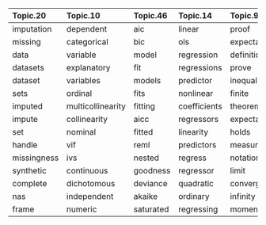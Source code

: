 |Topic.20    |Topic.10          |Topic.46  |Topic.14     |Topic.9      |Topic.4       |Topic.21    |Topic.12      |Topic.7     |Topic.24     |Topic.84       |Topic.50      |Topic.73   |Topic.63    |Topic.39      |Topic.41    |Topic.8   |Topic.76     |Topic.23     |Topic.2       |Topic.22    |Topic.34  |Topic.40     |Topic.72      |Topic.47     |Topic.78     |Topic.55    |Topic.53      |Topic.28     |Topic.85    |Topic.87   |Topic.70 |Topic.29       |Topic.81        |Topic.88       |Topic.18        |Topic.75     |Topic.26 |Topic.69      |Topic.35    |Topic.43   |Topic.77   |Topic.36           |Topic.59       |Topic.1      |Topic.25    |Topic.6      |Topic.3     |Topic.61     |Topic.27    |Topic.56      |Topic.33   |Topic.51      |Topic.68       |Topic.31     |Topic.80    |Topic.17      |Topic.44      |Topic.64   |Topic.83    |Topic.38       |Topic.16     |Topic.19      |Topic.60     |Topic.71    |Topic.42    |Topic.66    |Topic.52      |Topic.30      |Topic.58       |Topic.67     |Topic.48  |Topic.79     |Topic.13      |Topic.86  |Topic.15 |Topic.45    |Topic.32     |Topic.74 |Topic.89       |Topic.62  |Topic.37   |Topic.82    |Topic.57    |Topic.11       |Topic.5    |Topic.65  |Topic.49     |Topic.54   |Topic.90  |
|:-----------|:-----------------|:---------|:------------|:------------|:-------------|:-----------|:-------------|:-----------|:------------|:--------------|:-------------|:----------|:-----------|:-------------|:-----------|:---------|:------------|:------------|:-------------|:-----------|:---------|:------------|:-------------|:------------|:------------|:-----------|:-------------|:------------|:-----------|:----------|:--------|:--------------|:---------------|:--------------|:---------------|:------------|:--------|:-------------|:-----------|:----------|:----------|:------------------|:--------------|:------------|:-----------|:------------|:-----------|:------------|:-----------|:-------------|:----------|:-------------|:--------------|:------------|:-----------|:-------------|:-------------|:----------|:-----------|:--------------|:------------|:-------------|:------------|:-----------|:-----------|:-----------|:-------------|:-------------|:--------------|:------------|:---------|:------------|:-------------|:---------|:--------|:-----------|:------------|:--------|:--------------|:---------|:----------|:-----------|:-----------|:--------------|:----------|:---------|:------------|:----------|:---------|
|imputation  |dependent         |aic       |linear       |proof        |distribution  |wilcoxon    |cdf           |tools       |book         |estimator      |command       |plot       |validation  |spline        |estimates   |variance  |drug         |modeling     |matrix        |answers     |time      |joint        |deviation     |number       |loss         |hypothesis  |coin          |correlation  |median      |power      |month    |algorithm      |arima           |classes        |transformation  |logistic     |male     |excel         |chi         |confidence |corpus     |bonferroni         |pca            |users        |layer       |interaction  |countries   |cfa          |auc         |bootstrap     |genes      |adf           |balls          |category     |carlo       |error         |conditional   |dummy      |vectors     |poisson        |measure      |likelihood    |clustering   |bayesian    |predictions |transition  |batch         |feature       |lasso          |factorial    |kernel    |forest       |species       |cohort    |rating   |blood       |order        |game     |temperature    |failures  |market     |distance    |images      |discrete       |beta       |white     |weighting    |directed   |problem   |
|missing     |categorical       |bic       |ols          |expectation  |distributions |paired      |integral      |open        |books        |unbiased       |sas           |plots      |fold        |splines       |estimate    |residual  |treatment    |packages     |diagonal      |responses   |window    |multivariate |standard      |total        |constraint   |null        |heads         |correlated   |outliers    |size       |hourly   |algorithms     |acf             |class          |transformed     |hazard       |female   |file          |table       |interval   |documents  |correction         |principal      |customer     |activation  |interactions |household   |efa          |roc         |meta          |gene       |granger       |cards          |increase     |gibbs       |measurement   |events        |intercept  |vector      |overdispersion |quality      |mle           |clusters     |bayes       |predict     |state       |descent       |features      |ridge          |design       |bandwidth |trees        |abundance     |school    |ratings  |device      |concept      |player   |growth         |trials    |price      |distances   |image       |entropy        |jags       |noise     |weighted     |path       |find      |
|data        |variable          |model     |regression   |definition   |kurtosis      |mann        |formula       |tool        |edition      |sample         |spss          |line       |cross       |functions     |estimated   |squares   |group        |advantages   |matrices      |answered    |minute    |copula       |deviations    |observations |minimize     |reject      |flip          |correlations |outlier     |sizes      |day      |step           |autocorrelation |label          |transform       |ratios       |females  |format        |cell        |intervals  |supervised |comparisons        |components     |conversion   |neurons     |hoc          |demographic |sem          |precision   |studies       |gee        |cointegration |card           |stage        |mcmc        |errors        |event         |coding     |gaussian    |glm            |agreement    |maximum       |cluster      |prior       |prediction  |states      |gradient      |scikit        |stepwise       |blocks       |bin       |tree         |sites         |cancer    |score    |pressure    |ordering     |players  |temperatures   |successes |stock      |mahalanobis |pixels      |valued         |sigma      |signal    |weight       |edge       |approach  |
|datasets    |explanatory       |fit       |regressions  |prove        |weibull       |whitney     |closed        |skills      |chapter      |population     |mediation     |plotting   |folds       |gam           |parameters  |residuals |control      |approaches   |covariance    |questions   |seconds   |iid          |averages      |rule         |objective    |critical    |probability   |spearman     |range       |small      |months   |implementation |pacf            |classifier     |transformations |logit        |fixed    |files         |cells       |cis        |document   |tests              |reduction      |visits       |input       |main         |country     |irt          |threshold   |bootstrapping |subjects   |var           |dice           |instrumental |monte       |uncertainty   |conditioning  |coded      |mixture     |inflated       |disagree     |likelihoods   |jaccard      |priors      |predicting  |sequences   |sgd           |python        |glmnet         |manova       |binning   |randomforest |birds         |mortality |scores   |session     |orders       |win      |crime          |success   |prices     |metric      |intensity   |properties     |theta      |amplitude |weights      |adjacency  |make      |
|dataset     |variables         |models    |predictor    |inequality   |normal        |smirnov     |approximation |science     |author       |estimators     |significant   |horizontal |training    |cubic         |estimating  |explained |propensity   |modelling    |singular      |survey      |delay     |univariate   |average       |thumb        |constraints  |rejected    |fair          |pearson      |min         |cohens     |dates    |knn            |lag             |kappa          |transforming    |odds         |males    |csv           |freedom     |coverage   |idf        |fdr                |component      |customers    |layers      |anova        |census      |factor       |positive    |bootstrapped  |subject    |brownian      |ball           |endogenous   |metropolis  |uncertainties |assumption    |level      |gmm         |count          |measuring    |mutual        |kmeans       |posterior   |predictive  |sequence    |reinforcement |encoding      |penalty        |experimental |kernels   |decision     |environmental |disease   |ranking  |mouse       |tensor       |winning  |concentration  |failure   |companies  |euclidean   |pixel       |differential   |truncated  |noisy     |unweighted   |messages   |based     |
|sets        |ordinal           |fits      |nonlinear    |finite       |uniform       |test        |cumulative    |phd         |vol          |samples        |stata         |plotted    |performance |smooth        |parameter   |variances |groups       |techniques   |cholesky      |asked       |wind      |identically  |std           |rules        |minimizing   |hypotheses  |tosses        |coefficient  |percentile  |tiny       |weather  |local          |pulses          |classifiers    |logs            |probit       |panel    |decimal       |tables      |credible   |word       |wald               |pcs            |clicks       |inputs      |ancova       |age         |amos         |positives   |strata        |repeated   |process       |drawing        |endogeneity  |simulation  |calibration   |conditionally |levels     |gaussians   |offset         |quantify     |profile       |dbscan       |conjugate   |gbm         |hmm         |gradients     |sparse        |elastic        |experiment   |rbf       |gini         |site          |incidence |votes    |sessions    |concepts     |teams    |gdp            |bucket    |portfolio  |divergence  |patches     |domain         |bugs       |signals   |weigh        |graphical  |case      |
|imputed     |multicollinearity |fitting   |coefficients |theorem      |tail          |permutation |derivative    |programs    |introduction |sampling       |statistically |chart      |overfitting |function      |estimation  |squared   |placebo      |framework    |definite      |answering   |temporal  |jointly      |dividing      |proportion   |convex       |sided       |flips         |spearmans    |quartile    |law        |daily    |global         |trend           |classify       |log             |coxph        |effects  |script        |contingency |bounds     |tasks      |adjustment         |pls            |click        |neuron      |iii          |cities      |latent       |specificity |reviewer      |protein    |stationary    |roll           |sls          |hastings    |measurements  |unconditional |dummies    |scalar      |binomial       |validity     |fisher        |dendrogram   |jeffreys    |boosting    |transitions |deep          |boolean       |selection      |experiments  |bins      |forests      |habitat       |schools   |movie    |devices     |ordered      |team     |concentrations |cars      |stocks     |metrics     |pictures    |property       |gamma      |wave      |combining    |edges      |work      |
|impute      |collinearity      |aicc      |regressors   |expectations |pareto        |signed      |derivation    |programming |john         |biased         |ran           |axis       |validate    |kriging       |warning     |mse       |controls     |tutorial     |decomposition |respondents |minutes   |bivariate    |spread        |observation  |optimization |rejecting   |toss          |partial      |max         |large      |days     |iteration      |arma            |rater          |normality       |hazards      |lme      |normalize     |degrees     |limits     |unlabeled  |heteroskedasticity |eigenvectors   |clients      |sigmoid     |lsmeans      |children    |items        |recall      |resampling    |stimulus   |processes     |urn            |wage         |simulations |margin        |occurrence    |codes      |angle       |hurdle         |satisfaction |mles          |similarity   |naive       |predicts    |dna         |epoch         |sklearn       |penalized      |designs      |grid      |oob          |bird          |grade     |rated    |change      |fuzzy        |wins     |extrapolation  |calls     |asset      |kullback    |face        |cat            |left       |peak      |scheme       |dag        |specific  |
|set         |nominal           |fitted    |linearity    |holds        |skewness      |kolmogorov  |delta         |projects    |journal      |sampled        |insignificant |lines      |tuning      |polynomials   |ses         |bias      |subgroups    |models       |entries       |answer      |series    |variate      |sds           |cases        |cost         |alternative |coins         |relationship |iqr         |detect     |sales    |genetic        |seasonal        |labels         |logarithmic     |covariates   |mixed    |names         |fishers     |upper      |sentiment  |corrections        |dimensionality |transactions |lstm        |moderator    |ethnicity   |lavaan       |cutoff      |resample      |reaction   |kpss          |draw           |categories   |sampler     |absolute      |occurred      |slope      |sphere      |zeros          |agree        |maximizing    |linkage      |frequentist |predicted   |length      |mini          |hash          |shrinkage      |block        |kde       |attribute    |soil          |deaths    |scoring  |behaviours  |grasp        |games    |rates          |trial     |returns    |closest     |hair        |real           |side       |phase     |combine      |centrality |good      |
|handle      |vif               |reml      |predictors   |measurable   |exponential   |parametric  |integrate     |fields      |introductory |consistent     |proc          |vertical   |train       |loess         |estimations |sum       |drugs        |flexible     |determinant   |question    |dynamic   |sufficient   |averaged      |fewer        |solve        |tailed      |probabilities |rho          |ranges      |big        |week     |nearest        |lagged          |classification |skewed          |ratio        |lmer     |normalization |proportions |tolerance  |text       |corrected          |rotation       |purchases    |neural      |interact     |city        |confirmatory |negatives   |publication   |genotype   |cointegrated  |die            |instruments  |proposal    |systematic    |mutually      |reference  |plane       |glms           |reliability  |maximized     |silhouette   |dirichlet   |adaboost    |agent       |batches       |preprocessing |lambda         |participants |binned    |cart         |animals       |diagnosis |rankings |duration    |complexity   |football |temp           |bus       |financial  |leibler     |vision      |characteristic |frac       |spectrum  |wls          |graph      |similar   |
|missingness |ivs               |nested    |regress      |notation     |cauchy        |kruskal     |derive        |project     |modern       |representative |report        |bar        |set         |interpolation |nls         |gls       |subgroup     |overview     |svd           |options     |varying   |marginals    |units         |volume       |solution     |statistic   |flipping      |uncorrelated |extreme     |smaller    |rainfall |iterative      |shifts          |classified     |logarithm       |hosmer       |glmer    |array         |square      |bound      |machine    |breusch            |dimensions     |user         |softmax     |hsd          |income      |item         |false       |funnel        |condition  |dickey        |deck           |increases    |simulated   |nps           |occurs        |multilevel |angles      |link           |allocation   |maximize      |clustered    |informative |ensemble    |markov      |dropout       |hot           |regularization |replication  |support   |impurity     |biomass       |student   |movies   |meier       |reverse      |won      |production     |buckets   |markets    |triangle    |orientation |operator       |winbugs    |peaks     |averaging    |paths      |idea      |
|synthetic   |continuous        |goodness  |regressor    |limit        |bimodal       |wallis      |expression    |field       |authors      |asymptotic     |results       |charts     |overfit     |piecewise     |rmse        |rss       |intervention |methods      |row           |surveys     |dtw       |independent  |divide        |minimum      |minimization |evidence    |prob          |kendall      |robust      |larger     |mape     |fitness        |lags            |multiclass     |logarithms      |cox          |random   |sensors       |chisq       |overlap    |words      |conservative       |cca            |client       |rnn         |post         |persons     |trait        |sensitivity |stratum       |sphericity |vecm          |marbles        |omitted      |generate    |err           |exclusive     |grand      |mixtures    |overdispersed  |strongly     |loglikelihood |centroids    |inference   |learners    |emission    |memory        |scipy         |regularized    |dvs          |density   |attributes   |method        |students  |ranked   |readings    |dependencies |envelope |plm            |flight    |firms      |radius      |eyes        |operators      |int        |sine      |combined     |flow       |kind      |
|complete    |dichotomous       |deviance  |quadratic    |converges    |empirical     |compare     |formulas      |job         |press        |bias           |reporting     |dots       |validated   |variogram     |sandwich    |sums      |pre          |generative   |rows          |stress      |timing    |marginal     |subtracting   |large        |constrained  |rejection   |probable      |pearsons     |mad         |effect     |january  |steps          |jenkins         |instances      |scale           |lemeshow     |glmm     |convert       |exact       |confident  |query      |multiple           |projected      |service      |autoencoder |tukey        |young       |factors      |curve       |analyses      |stimuli    |cointegrating |hypergeometric |decrease     |simulating  |bars          |independence  |county     |dimensional |counts         |topic        |lrt           |clusterings  |posteriors  |target      |stream      |momentum      |statsmodels   |select         |blocking     |histogram |leaf         |animal        |risk      |double   |changepoint |logic        |bet      |consumption    |car       |return     |manhattan   |video       |operation      |tobit      |spectra   |contribution |diagram    |simple    |
|nas         |independent       |akaike    |ordinary     |infinity     |shape         |difference  |equation      |academic    |david        |populations    |interpreting  |scatter    |tune        |knots         |obtain      |sse       |matched      |alternatives |columns       |option      |irregular |variates     |standardize   |divided      |solving      |neyman      |flipped       |correlate    |percentiles |researcher |weekly   |iterate        |trends          |imbalanced     |distributed     |multinomial  |slopes   |spreadsheet   |squared     |bands      |sentence   |correcting         |discriminant   |marketing    |feed        |moderation   |poll        |constructs   |negative    |clinical      |diet       |stationarity  |letters        |instrument   |kalman      |type          |rare          |intercepts |dot         |dispersion     |topics       |maximizes     |centroid     |bayesians   |xgboost     |agents      |boltzmann     |learn         |lars           |randomized   |hilbert   |rpart        |plant         |teachers  |star     |onset       |higher       |bandit   |low            |defective |investment |dist        |compression |invariant      |truncation |channel   |weighing     |connected  |determine |
|frame       |numeric           |saturated |regressing   |moments      |lognormal     |comparing   |numerically   |thesis      |york         |efficiency     |mediator      |ggplot     |surrogate   |polynomial    |fix         |fitted    |confounding  |pros         |covariances   |respondent  |static    |pdf          |standardizing |obs          |solutions    |accept      |frequentists  |causation    |leverage    |calculator |date     |maxima         |autocorrelated  |classifying    |multiplicative  |proportional |nlme     |stored        |goodness    |wider      |dictionary |benjamini          |biplot         |campaign     |outputs     |tukeys       |election    |cronbachs    |thresholds  |index         |conditions |fuller        |replacement    |married      |simulate    |mae           |occur         |zip        |spherical   |quasi          |lsa          |maximization  |similarities |beliefs     |caret       |action      |rbm           |pandas        |selecting      |emotional    |separable |splits       |absence       |teacher   |system   |equipment   |refers       |bets     |water          |bernoulli |volatility |hamming     |descriptors |imaginary      |betas      |waves     |inversely    |diagrams   |question  |
